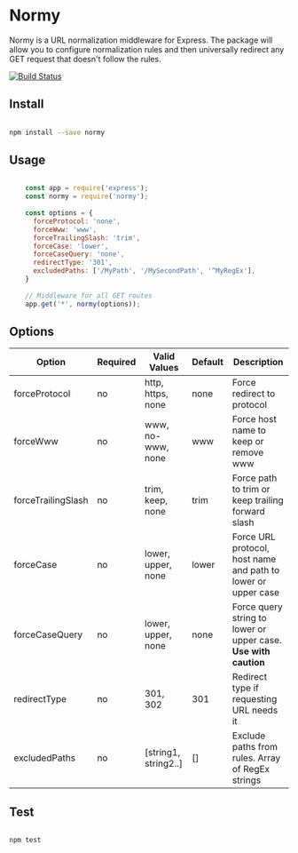 # Normy
Normy is a URL normalization middleware for Express.  The package will allow you to configure normalization rules and then universally 
redirect any GET request that doesn't follow the rules.

[![Build Status](https://travis-ci.org/knopperchopper/normy.svg?branch=master)](https://travis-ci.org/knopperchopper/normy)

## Install

```bash

npm install --save normy

```

## Usage

```javascript

    const app = require('express');
    const normy = require('normy');
    
    const options = {
      forceProtocol: 'none',
      forceWww: 'www',
      forceTrailingSlash: 'trim',
      forceCase: 'lower',
      forceCaseQuery: 'none',
      redirectType: '301',
      excludedPaths: ['/MyPath', '/MySecondPath', '^MyRegEx'],
    }
    
    // Middleware for all GET routes
    app.get('*', normy(options));

```

## Options

| Option                | Required | Valid Values          | Default | Description                       |
| --------------------- | -------- | --------------------- | ------- | --------------------------------- |
| forceProtocol         | no       | http, https, none     | none    | Force redirect to protocol   |
| forceWww              | no       | www, no-www, none     | www     | Force host name to keep or remove www |
| forceTrailingSlash    | no       | trim, keep, none      | trim    | Force path to trim or keep trailing forward slash |
| forceCase             | no       | lower, upper, none    | lower   | Force URL protocol, host name and path to lower or upper case |
| forceCaseQuery        | no       | lower, upper, none    | none    | Force query string to lower or upper case.  **Use with caution** |
| redirectType          | no       | 301, 302              | 301     | Redirect type if requesting URL needs it |
| excludedPaths         | no       | [string1, string2..]  | []      | Exclude paths from rules.  Array of RegEx strings |


## Test

```bash

npm test

```